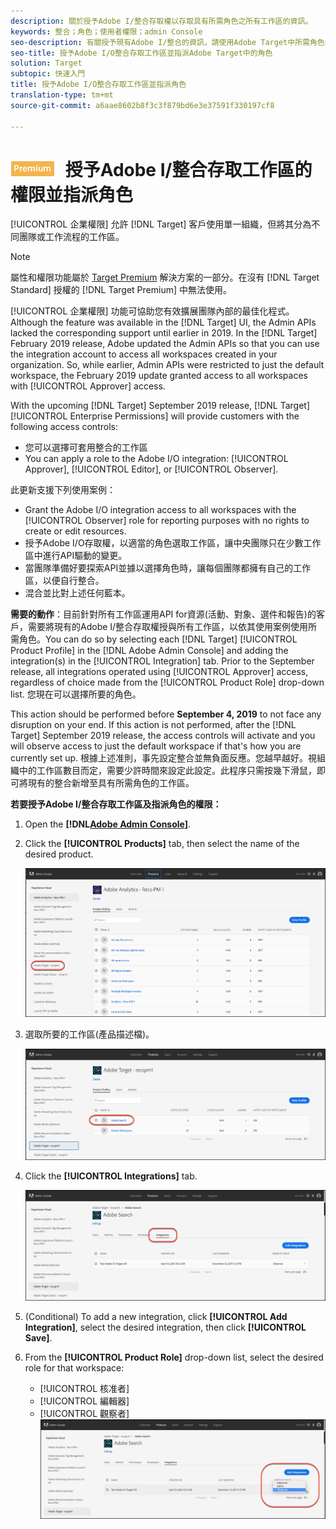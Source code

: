 ```yaml
---
description: 關於授予Adobe I/整合存取權以存取具有所需角色之所有工作區的資訊。
keywords: 整合；角色；使用者權限；admin Console
seo-description: 有關授予現有Adobe I/整合的資訊，請使用Adobe Target中所需角色的所有工作區
seo-title: 授予Adobe I/O整合存取工作區並指派Adobe Target中的角色
solution: Target
subtopic: 快速入門
title: 授予Adobe I/O整合存取工作區並指派角色
translation-type: tm+mt
source-git-commit: a6aae8602b8f3c3f879bd6e3e37591f330197cf8

---
```



# ![PREMIUM](/help/assets/premium.png) 授予Adobe I/整合存取工作區的權限並指派角色

[!UICONTROL 企業權限] 允許 [!DNL Target] 客戶使用單一組織，但將其分為不同團隊或工作流程的工作區。

>[!NOTE]
>
>屬性和權限功能屬於 [Target Premium](/help/c-intro/intro.md#premium) 解決方案的一部分。在沒有 [!DNL Target Standard] 授權的 [!DNL Target Premium] 中無法使用。

[!UICONTROL 企業權限] 功能可協助您有效擴展團隊內部的最佳化程式。Although the feature was available in the [!DNL Target] UI, the Admin APIs lacked the corresponding support until earlier in 2019. In the [!DNL Target] February 2019 release, Adobe updated the Admin APIs so that you can use the integration account to access all workspaces created in your organization. So, while earlier, Admin APIs were restricted to just the default workspace, the February 2019 update granted access to all workspaces with [!UICONTROL Approver] access.

With the upcoming [!DNL Target] September 2019 release, [!DNL Target] [!UICONTROL Enterprise Permissions] will provide customers with the following access controls:

* 您可以選擇可套用整合的工作區
* You can apply a role to the Adobe I/O integration: [!UICONTROL Approver], [!UICONTROL Editor], or [!UICONTROL Observer].

此更新支援下列使用案例：

* Grant the Adobe I/O integration access to all workspaces with the [!UICONTROL Observer] role for reporting purposes with no rights to create or edit resources.
* 授予Adobe I/O存取權，以適當的角色選取工作區，讓中央團隊只在少數工作區中進行API驅動的變更。
* 當團隊準備好要探索API並據以選擇角色時，讓每個團隊都擁有自己的工作區，以便自行整合。
* 混合並比對上述任何藍本。

**需要的動作**：目前針對所有工作區運用API for資源(活動、對象、選件和報告)的客戶，需要將現有的Adobe I/整合存取權授與所有工作區，以依其使用案例使用所需角色。You can do so by selecting each [!DNL Target] [!UICONTROL Product Profile] in the [!DNL Adobe Admin Console] and adding the integration(s) in the [!UICONTROL Integration] tab. Prior to the September release, all integrations operated using [!UICONTROL Approver] access, regardless of choice made from the [!UICONTROL Product Role] drop-down list. 您現在可以選擇所要的角色。

This action should be performed before **September 4, 2019** to not face any disruption on your end. If this action is not performed, after the [!DNL Target] September 2019 release, the access controls will activate and you will observe access to just the default workspace if that's how you are currently set up. 根據上述准則，事先設定整合並無負面反應。您越早越好。視組織中的工作區數目而定，需要少許時間來設定此設定。此程序只需按幾下滑鼠，即可將現有的整合新增至具有所需角色的工作區。

**若要授予Adobe I/整合存取工作區及指派角色的權限：**

1. Open the **[!DNL[Adobe Admin Console](https://adminconsole.adobe.com)]**.

1. Click the **[!UICONTROL Products]** tab, then select the name of the desired product.

   ![在Adobe Admin Console中選擇產品](/help/administrating-target/c-user-management/property-channel/assets/io-choose-product.png)

1. 選取所要的工作區(產品描述檔)。

   ![選取產品描述檔](/help/administrating-target/c-user-management/property-channel/assets/io-select-product-profile.png)

1. Click the **[!UICONTROL Integrations]** tab.

   ![整合標籤](/help/administrating-target/c-user-management/property-channel/assets/integrations-tab.png)

1. (Conditional) To add a new integration, click **[!UICONTROL Add Integration]**, select the desired integration, then click **[!UICONTROL Save]**.

1. From the **[!UICONTROL Product Role]** drop-down list, select the desired role for that workspace:

   * [!UICONTROL 核准者]
   * [!UICONTROL 編輯器]
   * [!UICONTROL 觀察者]
   ![選擇產品描述檔角色](/help/administrating-target/c-user-management/property-channel/assets/product-profile-role.png)
